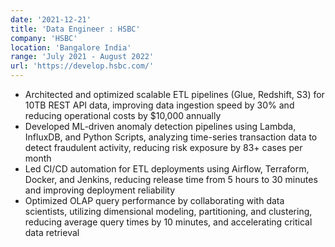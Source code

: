 ```yaml
---
date: '2021-12-21'
title: 'Data Engineer : HSBC'
company: 'HSBC'
location: 'Bangalore India'
range: 'July 2021 - August 2022'
url: 'https://develop.hsbc.com/'
---
```


- Architected and optimized scalable ETL pipelines (Glue, Redshift, S3) for 10TB REST API data, improving data ingestion speed by 30% and reducing operational costs by $10,000 annually
- Developed ML-driven anomaly detection pipelines using Lambda, InfluxDB, and Python Scripts, analyzing time-series transaction data to detect fraudulent activity, reducing risk exposure by 83+ cases per month
- Led CI/CD automation for ETL deployments using Airflow, Terraform, Docker, and Jenkins, reducing release time from 5 hours to 30 minutes and improving deployment reliability
- Optimized OLAP query performance by collaborating with data scientists, utilizing dimensional modeling, partitioning, and clustering, reducing average query times by 10 minutes, and accelerating critical data retrieval
